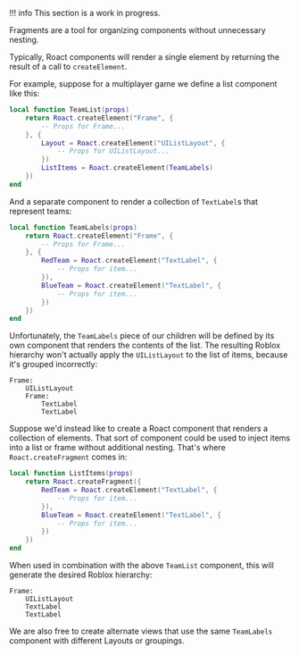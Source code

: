 !!! info
	This section is a work in progress.

Fragments are a tool for organizing components without unnecessary nesting.

Typically, Roact components will render a single element by returning the result of a call to `createElement`.

For example, suppose for a multiplayer game we define a list component like this:
```lua
local function TeamList(props)
	return Roact.createElement("Frame", {
		-- Props for Frame...
	}, {
		Layout = Roact.createElement("UIListLayout", {
			-- Props for UIListLayout...
		})
		ListItems = Roact.createElement(TeamLabels)
	})
end
```

And a separate component to render a collection of `TextLabel`s that represent teams:
```lua
local function TeamLabels(props)
	return Roact.createElement("Frame", {
		-- Props for Frame...
	}, {
		RedTeam = Roact.createElement("TextLabel", {
			-- Props for item...
		}),
		BlueTeam = Roact.createElement("TextLabel", {
			-- Props for item...
		})
	})
end
```

Unfortunately, the `TeamLabels` piece of our children will be defined by its own component that renders the contents of the list. The resulting Roblox hierarchy won't actually apply the `UIListLayout` to the list of items, because it's grouped incorrectly:
```
Frame:
	UIListLayout
	Frame:
		TextLabel
		TextLabel
```

Suppose we'd instead like to create a Roact component that renders a collection of elements. That sort of component could be used to inject items into a list or frame without additional nesting. That's where `Roact.createFragment` comes in:
```lua hl_lines="2"
local function ListItems(props)
	return Roact.createFragment({
		RedTeam = Roact.createElement("TextLabel", {
			-- Props for item...
		}),
		BlueTeam = Roact.createElement("TextLabel", {
			-- Props for item...
		})
	})
end
```

When used in combination with the above `TeamList` component, this will generate the desired Roblox hierarchy:
```
Frame:
	UIListLayout
	TextLabel
	TextLabel
```

We are also free to create alternate views that use the same `TeamLabels` component with different Layouts or groupings.